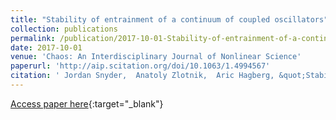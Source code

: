```yaml
---
title: "Stability of entrainment of a continuum of coupled oscillators"
collection: publications
permalink: /publication/2017-10-01-Stability-of-entrainment-of-a-continuum-of-coupled-oscillators
date: 2017-10-01
venue: 'Chaos: An Interdisciplinary Journal of Nonlinear Science'
paperurl: 'http://aip.scitation.org/doi/10.1063/1.4994567'
citation: ' Jordan Snyder,  Anatoly Zlotnik,  Aric Hagberg, &quot;Stability of entrainment of a continuum of coupled oscillators.&quot; Chaos: An Interdisciplinary Journal of Nonlinear Science, 2017.'
---
```

[Access paper here](http://aip.scitation.org/doi/10.1063/1.4994567){:target="_blank"}

